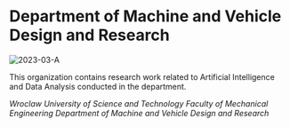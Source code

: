 # Department of Machine and Vehicle Design and Research
![2023-03-A](https://github.com/w10k57-research/.github/assets/134852884/d2049d39-3852-4ba6-b7cf-b672cfbdd1e7)

This organization contains research work related to Artificial Intelligence and Data Analysis conducted in the department. 

*Wroclaw University of Science and Technology*
*Faculty of Mechanical Engineering*
*Department of Machine and Vehicle Design and Research*
